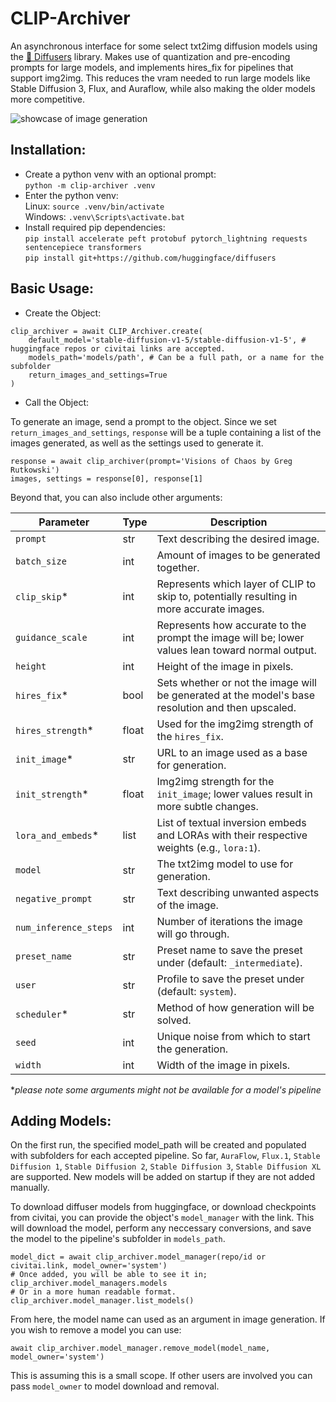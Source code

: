 # CLIP-Archiver
An asynchronous interface for some select txt2img diffusion models using the [🤗 Diffusers](https://huggingface.co/docs/diffusers/index) library. Makes use of quantization and pre-encoding prompts for large models, and implements hires_fix for pipelines that support img2img. This reduces the vram needed to run large models like Stable Diffusion 3, Flux, and Auraflow, while also making the older models more competitive.

![showcase of image generation](clip_archiver_showcase.png)

## Installation:
- Create a python venv with an optional prompt: \
`python -m clip-archiver .venv`
- Enter the python venv: \
Linux: `source .venv/bin/activate` \
Windows: `.venv\Scripts\activate.bat` 
- Install required pip dependencies: \
`pip install accelerate peft protobuf pytorch_lightning requests sentencepiece transformers` \
`pip install git+https://github.com/huggingface/diffusers`

## Basic Usage:
- Create the Object: 
```
clip_archiver = await CLIP_Archiver.create(
    default_model='stable-diffusion-v1-5/stable-diffusion-v1-5', # huggingface repos or civitai links are accepted.
    models_path='models/path', # Can be a full path, or a name for the subfolder
    return_images_and_settings=True
)
```
- Call the Object:

To generate an image, send a prompt to the object. Since we set `return_images_and_settings`, `response` will be a tuple containing a list of the images generated, as well as the settings used to generate it.
```
response = await clip_archiver(prompt='Visions of Chaos by Greg Rutkowski')
images, settings = response[0], response[1]
```
Beyond that, you can also include other arguments:

| Parameter            | Type   | Description                                                                                       |
|----------------------|--------|---------------------------------------------------------------------------------------------------|
| `prompt`             | str    | Text describing the desired image.                                                                |
| `batch_size`         | int    | Amount of images to be generated together.                                                        |
| `clip_skip`*         | int    | Represents which layer of CLIP to skip to, potentially resulting in more accurate images.         |
| `guidance_scale`     | int    | Represents how accurate to the prompt the image will be; lower values lean toward normal output.  |
| `height`             | int    | Height of the image in pixels.                                                                    |
| `hires_fix`*         | bool   | Sets whether or not the image will be generated at the model's base resolution and then upscaled. |
| `hires_strength`*    | float  | Used for the img2img strength of the `hires_fix`.                                                 |
| `init_image`*        | str    | URL to an image used as a base for generation.                                                    |
| `init_strength`*     | float  | Img2img strength for the `init_image`; lower values result in more subtle changes.                |
| `lora_and_embeds`*   | list   | List of textual inversion embeds and LORAs with their respective weights (e.g., `lora:1`).        |
| `model`              | str    | The txt2img model to use for generation.                                                          |
| `negative_prompt`    | str    | Text describing unwanted aspects of the image.                                                    |
| `num_inference_steps`| int    | Number of iterations the image will go through.                                                   |
| `preset_name`        | str    | Preset name to save the preset under (default: `_intermediate`).                                  |
| `user`               | str    | Profile to save the preset under (default: `system`).                                             |
| `scheduler`*         | str    | Method of how generation will be solved.                                                          |
| `seed`               | int    | Unique noise from which to start the generation.                                                  |
| `width`              | int    | Width of the image in pixels.                                                                     |

**please note some arguments might not be available for a model's pipeline* 

## Adding Models:
On the first run, the specified model_path will be created and populated with subfolders for each accepted pipeline. So far, `AuraFlow`, `Flux.1`, `Stable Diffusion 1`, `Stable Diffusion 2`, `Stable Diffusion 3`, `Stable Diffusion XL` are supported. New models will be added on startup if they are not added manually.

To download diffuser models from huggingface, or download checkpoints from civitai, you can provide the object's `model_manager` with the link. This will download the model, perform any neccessary conversions, and save the model to the pipeline's subfolder in `models_path`.
```
model_dict = await clip_archiver.model_manager(repo/id or civitai.link, model_owner='system')
# Once added, you will be able to see it in; 
clip_archiver.model_managers.models
# Or in a more human readable format.
clip_archiver.model_manager.list_models()
```
From here, the model name can used as an argument in image generation. If you wish to remove a model you can use:
```
await clip_archiver.model_manager.remove_model(model_name, model_owner='system')    
```
This is assuming this is a small scope. If other users are involved you can pass `model_owner` to model download and removal.
